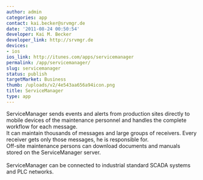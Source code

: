 ```yaml
---
author: admin
categories: app
contact: kai.becker@srvmgr.de
date: '2011-08-24 00:50:54'
developer: Kai M. Becker
developer_link: http://srvmgr.de
devices: 
- ios
ios_link: http://itunes.com/apps/servicemanager
permalink: /app/servicemanager/
slug: servicemanager
status: publish
targetMarket: Business
thumb: /uploads/v2/4e543aa656a94icon.png
title: ServiceManager
type: app
---
```


ServiceManager sends events and alerts from production sites directly to mobile devices of the maintenance personnel and handles the complete workflow for each message.<br />
It can maintain thousands of messages and large groups of receivers. Every receiver gets only those messages, he is responsible for.<br />
Off-site maintenance persons can download documents and manuals stored on the ServiceManager server.<br />
<br />
ServiceManager can be connected to industrial standard SCADA systems and PLC networks.